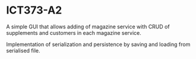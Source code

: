 # ICT373-A2

A simple GUI that allows adding of magazine service with CRUD of supplements and customers in each magazine service.

Implementation of serialization and persistence by saving and loading from serialised file.
